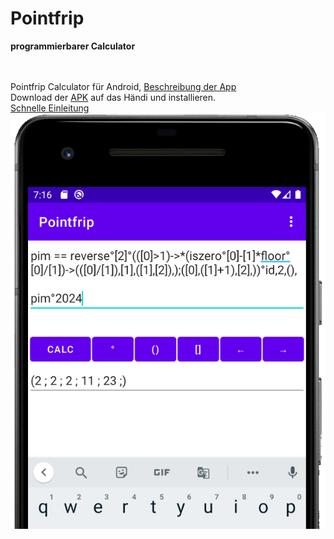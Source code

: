 # Pointfrip
**programmierbarer Calculator**

\
\
Pointfrip Calculator für Android, [Beschreibung der App](https://android-developers.de/thread/8404-pointfrip-calculator-f%C3%BCr-android/) \
Download der [APK](https://github.com/pointfrip/calculator/blob/main/apk/debug/app-debug.apk) auf das Händi und installieren. \
[Schnelle Einleitung](https://github.com/pointfrip/calculator/blob/main/quickinfo.pdf) \
![calculator-image](https://raw.githubusercontent.com/pointfrip/calculator/main/pixel2bimage.png)

